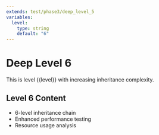 ```yaml
---
extends: test/phase3/deep_level_5
variables:
  level:
    type: string
    default: "6"
---
```

# Deep Level 6

This is level {{level}} with increasing inheritance complexity.

## Level 6 Content
- 6-level inheritance chain
- Enhanced performance testing
- Resource usage analysis